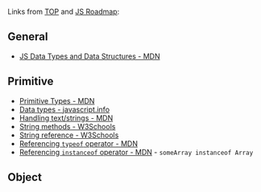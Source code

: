 Links from [TOP](https://www.theodinproject.com/) and [JS Roadmap](https://roadmap.sh/javascript):
## General

- [JS Data Types and Data Structures - MDN](https://developer.mozilla.org/en-US/docs/Web/JavaScript/Data_structures)
## Primitive

-  [Primitive Types - MDN](https://developer.mozilla.org/en-US/docs/Glossary/Primitive)
-  [Data types - javascript.info](https://javascript.info/types#summary) 
-  [Handling text/strings - MDN](https://developer.mozilla.org/en-US/docs/Learn/JavaScript/First_steps/Strings)
-  [String methods - W3Schools](https://www.w3schools.com/js/js_string_methods.asp)
-  [String reference - W3Schools](https://www.w3schools.com/jsref/jsref_obj_string.asp)
-  [Referencing `typeof` operator - MDN](https://developer.mozilla.org/en-US/docs/Web/JavaScript/Reference/Operators/typeof)
-  [Referencing `instanceof` operator - MDN](https://developer.mozilla.org/en-US/docs/Web/JavaScript/Reference/Operators/instanceof) - `someArray instanceof Array`
## Object
